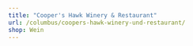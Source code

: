 ```yaml
---
title: "Cooper's Hawk Winery & Restaurant"
url: /columbus/coopers-hawk-winery-und-restaurant/
shop: Wein
---
```

